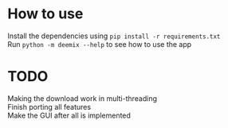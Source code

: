 # How to use
Install the dependencies using `pip install -r requirements.txt`<br>
Run `python -m deemix --help` to see how to use the app

# TODO
Making the download work in multi-threading<br>
Finish porting all features<br>
Make the GUI after all is implemented
